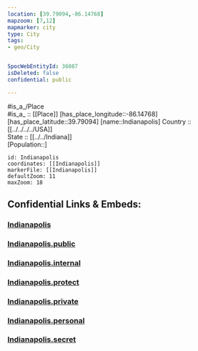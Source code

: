 ```yaml
---
location: [39.79094,-86.14768] 
mapzoom: [7,12] 
mapmarker: city 
type: City
tags:
- geo/City


SpocWebEntityId: 36087
isDeleted: false
confidential: public

---
```

#is_a_/Place  
#is_a_ :: [[Place]] 
[has_place_longitude::-86.14768] 
[has_place_latitude::39.79094] 
[name::Indianapolis] 
Country :: [[../../../../USA]]  
State :: [[../../Indiana]]  
[Population::] 



```leaflet
id: Indianapolis
coordinates: [[Indianapolis]] 
markerFile: [[Indianapolis]] 
defaultZoom: 11 
maxZoom: 18
```


## Confidential Links & Embeds: 

### [Indianapolis](/_Standards/Earth/Continent/America~North/USA/USA~Central/Indiana/counties~Indiana/Marion,County/cities~Marion/Indianapolis.md) 

### [Indianapolis.public](/_public/Earth/Continent/America~North/USA/USA~Central/Indiana/counties~Indiana/Marion,County/cities~Marion/Indianapolis.public.md) 

### [Indianapolis.internal](/_internal/Earth/Continent/America~North/USA/USA~Central/Indiana/counties~Indiana/Marion,County/cities~Marion/Indianapolis.internal.md) 

### [Indianapolis.protect](/_protect/Earth/Continent/America~North/USA/USA~Central/Indiana/counties~Indiana/Marion,County/cities~Marion/Indianapolis.protect.md) 

### [Indianapolis.private](/_private/Earth/Continent/America~North/USA/USA~Central/Indiana/counties~Indiana/Marion,County/cities~Marion/Indianapolis.private.md) 

### [Indianapolis.personal](/_personal/Earth/Continent/America~North/USA/USA~Central/Indiana/counties~Indiana/Marion,County/cities~Marion/Indianapolis.personal.md) 

### [Indianapolis.secret](/_secret/Earth/Continent/America~North/USA/USA~Central/Indiana/counties~Indiana/Marion,County/cities~Marion/Indianapolis.secret.md)

